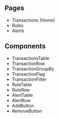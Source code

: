 ## Pages
* Transactions (Home)
* Rules
* Alerts

## Components
* TransactionsTable
* TransactionRow
* TransactionGroupBy
* TransactionFlag
* TransactionFilter
* RuleTable
* RuleRow
* AlertTable
* AlertRow
* AddButton
* RemoveButton

